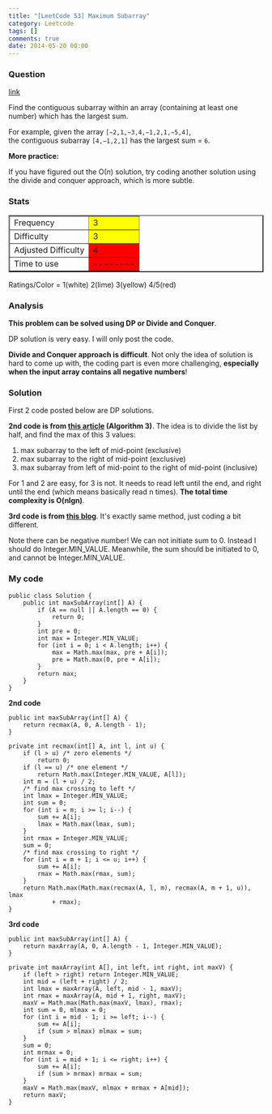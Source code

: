 ```yaml
---
title: "[LeetCode 53] Maximum Subarray"
category: Leetcode
tags: []
comments: true
date: 2014-05-20 00:00
---
```



### Question

[link](http://oj.leetcode.com/problems/maximum-subarray/)

<div class="question-content">
            <p></p><p>
Find the contiguous subarray within an array (containing at least one number) which has the largest sum.
</p>
<p>
For example, given the array <code>[−2,1,−3,4,−1,2,1,−5,4]</code>,<br>
the contiguous subarray <code>[4,−1,2,1]</code> has the largest sum = <code>6</code>.
</p>

<div class="spoilers"><b>More practice:</b>

<p>If you have figured out the O(<i>n</i>) solution, try coding another solution using the divide and conquer approach, which is more subtle.</p>
</div><p></p>
</div>

### Stats

<table border="2">
	<tr>
		<td>Frequency</td>
		<td bgcolor="yellow">3</td>
	</tr>
	<tr>
		<td>Difficulty</td>
		<td bgcolor="yellow">3</td>
	</tr>
	<tr>
		<td>Adjusted Difficulty</td>
		<td bgcolor="red">4</td>
	</tr>
	<tr>
		<td>Time to use</td>
		<td bgcolor="red">--------</td>
	</tr>
</table>

Ratings/Color = 1(white) 2(lime) 3(yellow) 4/5(red)

### Analysis

**This problem can be solved using DP or Divide and Conquer**.

DP solution is very easy. I will only post the code.

**Divide and Conquer approach is difficult**. Not only the idea of solution is hard to come up with, the coding part is even more challenging, **especially when the input array contains all negative numbers**!

### Solution

First 2 code posted below are DP solutions.

**2nd code is from [this article](http://cs.slu.edu/~goldwasser/courses/slu/csci314/2012_Fall/lectures/maxsubarray/) (Algorithm 3)**. The idea is to divide the list by half, and find the max of this 3 values:

1. max subarray to the left of mid-point (exclusive)
2. max subarray to the right of mid-point (exclusive)
3. max subarray from left of mid-point to the right of mid-point (inclusive)

For 1 and 2 are easy, for 3 is not. It needs to read left until the end, and right until the end (which means basically read n times). **The total time complexity is O(nlgn)**.

**3rd code is from [this blog](http://fisherlei.blogspot.sg/2012/12/leetcode-maximum-subarray.html)**. It's exactly same method, just coding a bit different.

Note there can be negative number! We can not initiate sum to 0. Instead I should do Integer.MIN_VALUE. Meanwhile, the sum should be initiated to 0, and cannot be Integer.MIN_VALUE.

### My code

    public class Solution {
        public int maxSubArray(int[] A) {
            if (A == null || A.length == 0) {
                return 0;
            }
            int pre = 0;
            int max = Integer.MIN_VALUE;
            for (int i = 0; i < A.length; i++) {
                max = Math.max(max, pre + A[i]);
                pre = Math.max(0, pre + A[i]);
            }
            return max;
        }
    }

**2nd code**

    public int maxSubArray(int[] A) {
        return recmax(A, 0, A.length - 1);
    }

    private int recmax(int[] A, int l, int u) {
        if (l > u) /* zero elements */
            return 0;
        if (l == u) /* one element */
            return Math.max(Integer.MIN_VALUE, A[l]);
        int m = (l + u) / 2;
        /* find max crossing to left */
        int lmax = Integer.MIN_VALUE;
        int sum = 0;
        for (int i = m; i >= l; i--) {
            sum += A[i];
            lmax = Math.max(lmax, sum);
        }
        int rmax = Integer.MIN_VALUE;
        sum = 0;
        /* find max crossing to right */
        for (int i = m + 1; i <= u; i++) {
            sum += A[i];
            rmax = Math.max(rmax, sum);
        }
        return Math.max(Math.max(recmax(A, l, m), recmax(A, m + 1, u)), lmax
                + rmax);
    }

**3rd code**

    public int maxSubArray(int[] A) {
        return maxArray(A, 0, A.length - 1, Integer.MIN_VALUE);
    }

    private int maxArray(int A[], int left, int right, int maxV) {
        if (left > right) return Integer.MIN_VALUE;
        int mid = (left + right) / 2;
        int lmax = maxArray(A, left, mid - 1, maxV);
        int rmax = maxArray(A, mid + 1, right, maxV);
        maxV = Math.max(Math.max(maxV, lmax), rmax);
        int sum = 0, mlmax = 0;
        for (int i = mid - 1; i >= left; i--) {
            sum += A[i];
            if (sum > mlmax) mlmax = sum;
        }
        sum = 0;
        int mrmax = 0;
        for (int i = mid + 1; i <= right; i++) {
            sum += A[i];
            if (sum > mrmax) mrmax = sum;
        }
        maxV = Math.max(maxV, mlmax + mrmax + A[mid]);
        return maxV;
    }
